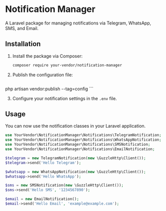 # Notification Manager

A Laravel package for managing notifications via Telegram, WhatsApp, SMS, and Email.

## Installation

1. Install the package via Composer:
    ```sh
    composer require your-vendor/notification-manager
    ```

2. Publish the configuration file:
    ```sh
 php artisan vendor:publish --tag=config
    ```

3. Configure your notification settings in the `.env` file.

## Usage

You can now use the notification classes in your Laravel application.

```php
use YourVendor\NotificationManager\Notifications\TelegramNotification;
use YourVendor\NotificationManager\Notifications\WhatsAppNotification;
use YourVendor\NotificationManager\Notifications\SMSNotification;
use YourVendor\NotificationManager\Notifications\EmailNotification;

$telegram = new TelegramNotification(new \GuzzleHttp\Client());
$telegram->send('Hello Telegram');

$whatsapp = new WhatsAppNotification(new \GuzzleHttp\Client());
$whatsapp->send('Hello WhatsApp');

$sms = new SMSNotification(new \GuzzleHttp\Client());
$sms->send('Hello SMS', '1234567890');

$email = new EmailNotification();
$email->send('Hello Email', 'example@example.com');
